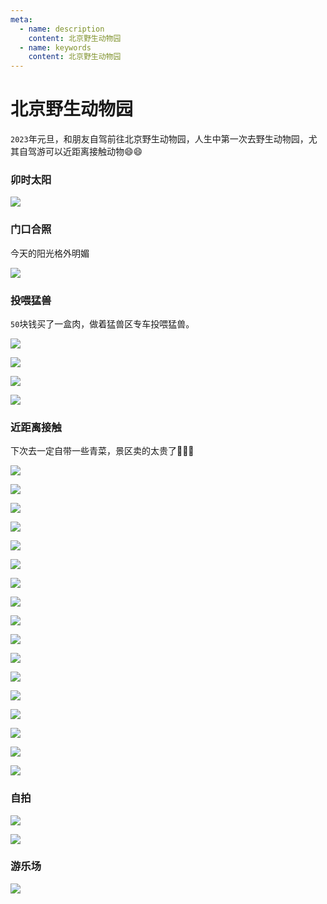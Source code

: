 ```yaml
---
meta:
  - name: description
    content: 北京野生动物园
  - name: keywords
    content: 北京野生动物园
---
```

# 北京野生动物园

`2023`年元旦，和朋友自驾前往北京野生动物园，人生中第一次去野生动物园，尤其自驾游可以近距离接触动物😄😄

### 卯时太阳

![](https://z.wiki/autoupload/20230102/MfX8.3024X4032-IMG_1885%202.JPG)

### 门口合照

今天的阳光格外明媚

![](https://z.wiki/autoupload/20230102/hG2v.3072X4096-IMG_2195.JPG)

### 投喂猛兽

`50`块钱买了一盒肉，做着猛兽区专车投喂猛兽。

![](https://z.wiki/autoupload/20230102/KjtO.4032X3024-IMG_2183.JPG)

![](https://z.wiki/autoupload/20230102/JNW4.3024X4032-IMG_2202%202.JPG)

![](https://z.wiki/autoupload/20230102/9Nu4.3024X4032-IMG_2137%202.JPG)

![](https://z.wiki/autoupload/20230102/LcTD.3024X4032-IMG_2165%202.JPG)

### 近距离接触

下次去一定自带一些青菜，景区卖的太贵了🤦🤦🤦

![](https://z.wiki/autoupload/20230102/LQoa.3646X3008-IMG_2179.jpg)

![](https://z.wiki/autoupload/20230102/kZi9.2777X3471-IMG_2175%202.jpg)

![](https://z.wiki/autoupload/20230102/IJgn.3024X4032-IMG_2176%202.JPG)

![](https://z.wiki/autoupload/20230102/kC6M.3024X4032-IMG_2182.JPG)

![](https://z.wiki/autoupload/20230102/HDKu.3024X4032-IMG_2196%202.JPG)

![](https://z.wiki/autoupload/20230102/jJmE.4032X3024-IMG_2197%202.JPG)

![](https://z.wiki/autoupload/20230102/yTHE.4032X3024-IMG_2207.JPG)

![](https://z.wiki/autoupload/20230102/wnYF.4032X3024-IMG_2211%202.JPG)

![](https://z.wiki/autoupload/20230102/qimJ.3024X4032-IMG_1920.JPG)

![](https://z.wiki/autoupload/20230102/tkb1.3024X4032-IMG_1944%202.JPG)

![](https://z.wiki/autoupload/20230102/7bsp.3024X4032-IMG_1928%202.JPG)

![](https://z.wiki/autoupload/20230102/DakS.3024X4032-IMG_2208%202.JPG)

![](https://z.wiki/autoupload/20230102/E7Se.3024X4032-IMG_2099%202.JPG)

![](https://z.wiki/autoupload/20230102/f8qg.3024X4032-IMG_1964%202.JPG)

![](https://z.wiki/autoupload/20230102/e05U.3024X4032-IMG_2167%202.JPG)

![](https://z.wiki/autoupload/20230102/iSTG.3024X4032-IMG_1947%202.JPG)

![](https://z.wiki/autoupload/20230102/TxpO.IMG_2200.HEIC.jpg)

### 自拍

![](https://z.wiki/autoupload/20230102/d87K.2880X2880-IMG_2198%202.JPG)

![](https://z.wiki/autoupload/20230102/ik7f.2784X3712-IMG_2201%202.JPG)

### 游乐场

![](https://z.wiki/autoupload/20230102/h4Xo.4032X3024-IMG_2188.JPG)


